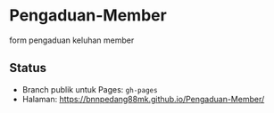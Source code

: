 # Pengaduan-Member
form pengaduan keluhan member

## Status
- Branch publik untuk Pages: `gh-pages`
- Halaman: https://bnnpedang88mk.github.io/Pengaduan-Member/
